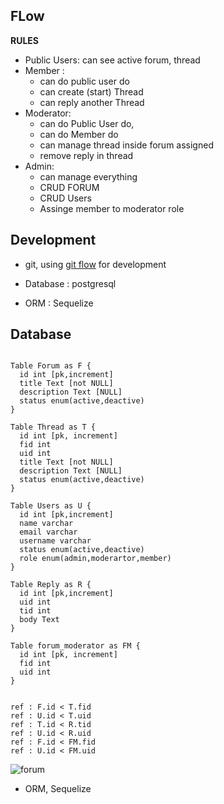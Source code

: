 ## FLow
**RULES**
* Public Users: can see active forum, thread
* Member : 
    * can do public user do
    * can create (start) Thread
    * can reply another Thread
* Moderator:
    * can do Public User do,
    * can do Member do
    * can manage thread inside forum assigned
    * remove reply in thread
* Admin:
    * can manage everything
    * CRUD FORUM
    * CRUD Users
    * Assinge member to moderator role
    

## Development

* git, 
using [git flow](https://nvie.com/posts/a-successful-git-branching-model/) for development 

* Database : postgresql

* ORM :  Sequelize


## Database
```

Table Forum as F {
  id int [pk,increment]
  title Text [not NULL]
  description Text [NULL]
  status enum(active,deactive)
}

Table Thread as T {
  id int [pk, increment]
  fid int 
  uid int
  title Text [not NULL]
  description Text [NULL]
  status enum(active,deactive)
}

Table Users as U {
  id int [pk,increment]
  name varchar
  email varchar 
  username varchar
  status enum(active,deactive)
  role enum(admin,moderartor,member)
}

Table Reply as R {
  id int [pk,increment]
  uid int 
  tid int
  body Text
}

Table forum_moderator as FM {
  id int [pk, increment]
  fid int 
  uid int
}


ref : F.id < T.fid
ref : U.id < T.uid
ref : T.id < R.tid
ref : U.id < R.uid
ref : F.id < FM.fid
ref : U.id < FM.uid
```
![forum](https://user-images.githubusercontent.com/546566/118588047-dda6c080-b7c7-11eb-9082-c31bc62807a5.png)
* ORM, Sequelize

